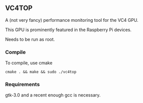 ## VC4TOP

A (not very fancy) performance monitoring tool for the VC4 GPU.

This GPU is prominently featured in the Raspberry Pi devices.

Needs to be run as root.

### Compile
To compile, use cmake

    cmake . && make && sudo ./vc4top

### Requirements
gtk-3.0 and a recent enough gcc is necessary.